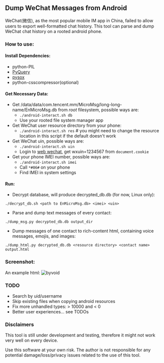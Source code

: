 ## Dump WeChat Messages from Android

WeChat(微信), as the most popular mobile IM app in China, failed to allow users to export well-formatted chat history.
This tool can parse and dump WeChat chat history on a rooted android phone.

### How to use:

#### Install Dependencies:
+ python-PIL
+ [PyQuery](https://pypi.python.org/pypi/pyquery/1.2.1)
+ [pysox](https://pypi.python.org/pypi/pysox/0.3.6.alpha)
+ python-csscompressor(optional)

#### Get Necessary Data:
+ Get /data/data/com.tencent.mm/MicroMsg/long-long-name/EnMicroMsg.db from *root* filesystem, possible ways are:
	+ `./android-interact.sh db`
	+ Use your rooted file system manager app
+ Get WeChat user resource directory from your phone:
	+ `./android-interact.sh res`		# you might need to change the resource location in this script if the default doesn't work
+ Get WeChat uin, possible ways are:
	+ `./android-interact.sh uin`
	+ Login to [web wechat](https://wx.qq.com), get wxuin=1234567 from `document.cookie`
+ Get your phone IMEI number, possible ways are:
	+ `./android-interact.sh imei`
	+ Call `*#06#` on your phone
	+ Find IMEI in system settings

#### Run:
+ Decrypt database, will produce decrypted_db.db (for now, Linux only):
```
./decrypt_db.sh <path to EnMicroMsg.db> <imei> <uin>
```
+ Parse and dump text messages of every contact:
```
./dump_msg.py decrypted_db.db output_dir
```
+ Dump messages of one contact to rich-content html, containing voice messages, emojis, and images:
```
./dump_html.py decrypted_db.db <resource directory> <contact name> output.html
```

### Screenshot:
An example html:
![byvoid](https://github.com/ppwwyyxx/wechat-dump/raw/master/screenshots/byvoid.jpg)

### TODO
+ Search by uid/username
+ Skip existing files when copying android resources
+ Fix more unhandled types: > 10000 and < 0
+ Better user experiences... see TODOs

### Disclaimers
This tool is still under development and testing, therefore it might not work very well on every device.

Use this software at your own risk. The author is not responsible for any potential damage/loss/privacy
issues related to the use of this tool.
